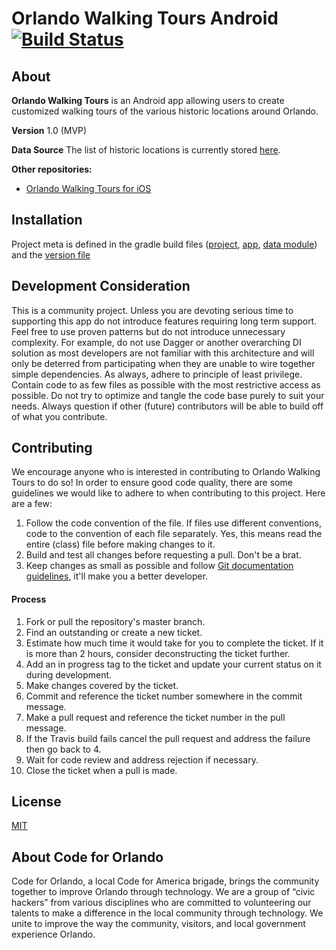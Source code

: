 # Orlando Walking Tours Android  [![Build Status](https://travis-ci.org/cforlando/orlando-walking-tours-android.svg?branch=master)](https://travis-ci.org/cforlando/orlando-walking-tours-android)
## About  
**Orlando Walking Tours** is an Android app allowing users to create customized walking tours of the various historic locations around Orlando. 

**Version** 1.0 (MVP)

**Data Source** 
The list of historic locations is currently stored [here](https://brigades.opendatanetwork.com/dataset/Orlando-Historical-Landmarks/hzkr-id6u).

**Other repositories:**  
- [Orlando Walking Tours for iOS](https://github.com/cforlando/orlando-walking-tours-ios)

## Installation
Project meta is defined in the gradle build files ([project](https://github.com/cforlando/orlando-walking-tours-android/blob/master/build.gradle), [app](https://github.com/cforlando/orlando-walking-tours-android/blob/master/app/build.gradle), [data module](https://github.com/cforlando/orlando-walking-tours-android/blob/master/data/build.gradle)) and the [version file](https://github.com/cforlando/orlando-walking-tours-android/blob/master/gradleProject/version.gradle)

## Development Consideration
This is a community project. Unless you are devoting serious time to supporting this app do not introduce features requiring long term support. Feel free to use proven patterns but do not introduce unnecessary complexity. For example, do not use Dagger or another overarching DI solution as most developers are not familiar with this architecture and will only be deterred from participating when they are unable to wire together simple dependencies. As always, adhere to principle of least privilege. Contain code to as few files as possible with the most restrictive access as possible. Do not try to optimize and tangle the code base purely to suit your needs. Always question if other (future) contributors will be able to build off of what you contribute.

## Contributing
We encourage anyone who is interested in contributing to Orlando Walking Tours to do so!  In order to ensure good code quality, there are some guidelines we would like to adhere to when contributing to this project. 
Here are a few:
1. Follow the code convention of the file. If files use different conventions, code to the convention of each file separately. Yes, this means read the entire (class) file before making changes to it.
2. Build and test all changes before requesting a pull. Don't be a brat.
3. Keep changes as small as possible and follow [Git documentation guidelines](http://chris.beams.io/posts/git-commit), it'll make you a better developer.

#### Process
1. Fork or pull the repository's master branch.
2. Find an outstanding or create a new ticket.
3. Estimate how much time it would take for you to complete the ticket. If it is more than 2 hours, consider deconstructing the ticket further.
4. Add an in progress tag to the ticket and update your current status on it during development.
3. Make changes covered by the ticket.
4. Commit and reference the ticket number somewhere in the commit message.
5. Make a pull request and reference the ticket number in the pull message.
6. If the Travis build fails cancel the pull request and address the failure then go back to 4.
7. Wait for code review and address rejection if necessary.
8. Close the ticket when a pull is made.

## License
[MIT](https://github.com/cforlando/orlando-walking-tours-android/blob/master/LICENSE)

## About Code for Orlando

Code for Orlando, a local Code for America brigade, brings the community together to improve Orlando through technology. We are a group of “civic hackers” from various disciplines who are committed to volunteering our talents to make a difference in the local community through technology. We unite to improve the way the community, visitors, and local government experience Orlando.
